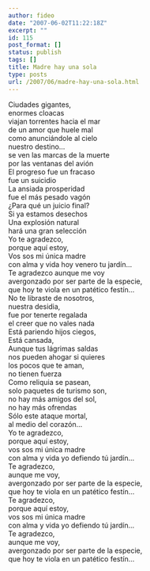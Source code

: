 ```yaml
---
author: fideo
date: "2007-06-02T11:22:18Z"
excerpt: ""
id: 115
post_format: []
status: publish
tags: []
title: Madre hay una sola
type: posts
url: /2007/06/madre-hay-una-sola.html
---
```

Ciudades gigantes,  
enormes cloacas  
viajan torrentes hacia el mar  
de un amor que huele mal  
como anunciándole al cielo  
nuestro destino…  
se ven las marcas de la muerte  
por las ventanas del avión  
El progreso fue un fracaso  
fue un suicidio  
La ansiada prosperidad  
fue el más pesado vagón  
¿Para qué un juicio final?  
Si ya estamos desechos  
Una explosión natural  
hará una gran selección  
Yo te agradezco,  
porque aquí estoy,  
Vos sos mi única madre  
con alma y vida hoy venero tu jardín…  
Te agradezco aunque me voy  
avergonzado por ser parte de la especie,  
que hoy te viola en un patético festín…  
No te libraste de nosotros,  
nuestra desidia,  
fue por tenerte regalada  
el creer que no vales nada  
Está pariendo hijos ciegos,  
Está cansada,  
Aunque tus lágrimas saldas  
nos pueden ahogar si quieres  
los pocos que te aman,  
no tienen fuerza  
Como reliquia se pasean,  
solo paquetes de turismo son,  
no hay más amigos del sol,  
no hay más ofrendas  
Sólo este ataque mortal,  
al medio del corazón…  
Yo te agradezco,  
porque aquí estoy,  
vos sos mi única madre  
con alma y vida yo defiendo tú jardín…  
Te agradezco,  
aunque me voy,  
avergonzado por ser parte de la especie,  
que hoy te viola en un patético festín…  
Te agradezco,  
porque aquí estoy,  
vos sos mi única madre  
con alma y vida yo defiendo tú jardín…  
Te agradezco,  
aunque me voy,  
avergonzado por ser parte de la especie,  
que hoy te viola en un patético festín…
